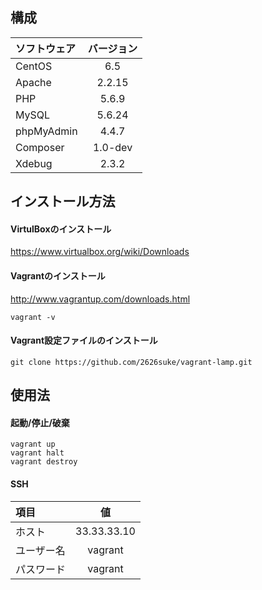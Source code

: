 ## 構成
|ソフトウェア|バージョン|
|:--|:-:|
|CentOS|6.5|
|Apache|2.2.15|
|PHP|5.6.9|
|MySQL|5.6.24|
|phpMyAdmin|4.4.7|
|Composer|1.0-dev|
|Xdebug|2.3.2|

## インストール方法
#### VirtulBoxのインストール
https://www.virtualbox.org/wiki/Downloads

#### Vagrantのインストール
http://www.vagrantup.com/downloads.html
```
vagrant -v
```

#### Vagrant設定ファイルのインストール
```
git clone https://github.com/2626suke/vagrant-lamp.git
```

## 使用法
#### 起動/停止/破棄
```
vagrant up
vagrant halt
vagrant destroy
```

#### SSH
|項目|値|
|:--|:-:|
|ホスト|33.33.33.10|
|ユーザー名|vagrant|
|パスワード|vagrant|

